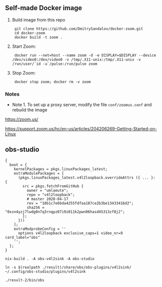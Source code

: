 ## Self-made Docker image

1. Build image from this repo

        git clone https://github.com/DmitrySandalov/docker-zoom.git
        cd docker-zoom
        docker build -t zoom .

2. Start Zoom:

        docker run --net=host --name zoom -d -e DISPLAY=$DISPLAY --device /dev/video0:/dev/video0 -v /tmp/.X11-unix:/tmp/.X11-unix -v /run/user/`id -u`/pulse:/run/pulse zoom

3. Stop Zoom:

        docker stop zoom; docker rm -v zoom

### Notes

* Note 1. To set up a proxy server, modify the file `conf/zoomus.conf` and rebuild the image

https://zoom.us/

https://support.zoom.us/hc/en-us/articles/204206269-Getting-Started-on-Linux


## obs-studio

```
{
  boot = {
    kernelPackages = pkgs.linuxPackages_latest;
    extraModulePackages = [
      (pkgs.linuxPackages_latest.v4l2loopback.overrideAttrs ({ ... }: {
        src = pkgs.fetchFromGitHub {
          owner = "umlaeute";
          repo = "v4l2loopback";
          # master 2020-04-17
          rev = "10b1c7e6bda4255fdfaa187ce2b3be13433416d2";
          sha256 = "0xsn4yzj7lwdg0n7q3rnqpz07i9i011k2pwn06hasd45313zf8j2";
        };
      }))
    ];
    extraModprobeConfig = ''
      options v4l2loopback exclusive_caps=1 video_nr=9 card_label="obs"
    '';
  };
}
```

```
nix-build . -A obs-v4l2sink -A obs-studio
```

```
ln -s $(realpath ./result)/share/obs/obs-plugins/v4l2sink/ ~/.config/obs-studio/plugins/v4l2sink
```

```
./result-2/bin/obs
```
